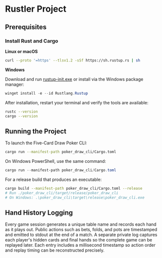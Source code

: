 # Rustler Project

## Prerequisites
### Install Rust and Cargo

**Linux or macOS**

```bash
curl --proto '=https' --tlsv1.2 -sSf https://sh.rustup.rs | sh
```

**Windows**

Download and run [rustup-init.exe](https://win.rustup.rs/) or install via
the Windows package manager:

```powershell
winget install -e --id Rustlang.Rustup
```

After installation, restart your terminal and verify the tools are available:

```bash
rustc --version
cargo --version
```

## Running the Project
To launch the Five-Card Draw Poker CLI:

```bash
cargo run --manifest-path poker_draw_cli/Cargo.toml
```

On Windows PowerShell, use the same command:

```powershell
cargo run --manifest-path poker_draw_cli/Cargo.toml
```

For a release build that produces an executable:

```bash
cargo build --manifest-path poker_draw_cli/Cargo.toml --release
# Run ./poker_draw_cli/target/release/poker_draw_cli
# On Windows: .\poker_draw_cli\target\release\poker_draw_cli.exe
```

## Hand History Logging
Every game session generates a unique table name and records each hand as it
plays out. Public actions such as bets, folds, and pots are timestamped and
emitted to stdout at the end of a match. A separate private log captures each
player's hidden cards and final hands so the complete game can be replayed
later. Each entry includes a millisecond timestamp so action order and replay
timing can be reconstructed precisely.
